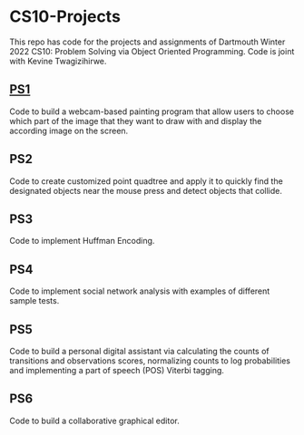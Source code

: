# CS10-Projects
This repo has code for the projects and assignments of Dartmouth Winter 2022 CS10: Problem Solving via Object Oriented Programming. Code is joint with  Kevine Twagizihirwe. 
## [PS1](https://github.com/euniceyliu/CS10-Projects/tree/main/PS1)
Code to build a webcam-based painting program that allow users to choose which part of the image that they want to draw with and display the according image on the screen.
## PS2
Code to create customized point quadtree and apply it to quickly find the designated objects near the mouse press and detect objects that collide. 
## PS3
Code to implement Huffman Encoding.
## PS4
Code to implement social network analysis with examples of different sample tests. 
## PS5
Code to build a personal digital assistant via calculating the counts of  transitions and observations scores, normalizing counts to log probabilities and implementing a part of speech (POS) Viterbi tagging.
## PS6
Code to build a collaborative graphical editor.




